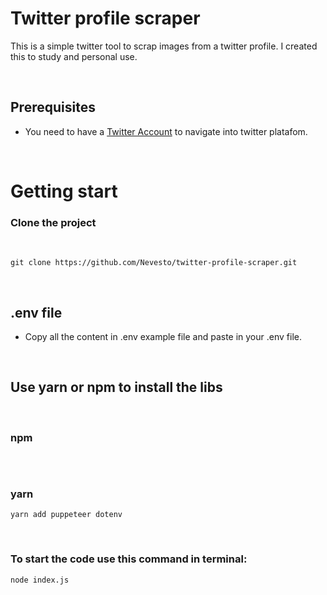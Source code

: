 # Twitter profile scraper

This is a simple twitter tool to scrap images from a twitter profile. I created this to study and personal use.

</br>

## Prerequisites

- You need to have a [Twitter Account](https://twitter.com/i/flow/signup) to navigate into twitter platafom.

</br>

# Getting start

### Clone the project

</br>

````
git clone https://github.com/Nevesto/twitter-profile-scraper.git
````

</br>

## .env file
- Copy all the content in .env example file and paste in your .env file.
</br>

## Use yarn or npm to install the libs

</br>

### npm
````npm i puppeteer dotenv
````

</br>

###  yarn
````
yarn add puppeteer dotenv
````

</br>

### To start the code use this command in terminal:
``node index.js``
